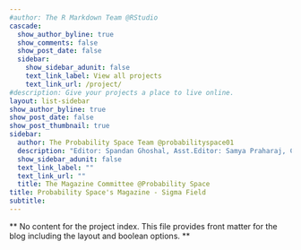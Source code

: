 ```yaml
---
#author: The R Markdown Team @RStudio
cascade:
  show_author_byline: true
  show_comments: false
  show_post_date: false
  sidebar:
    show_sidebar_adunit: false
    text_link_label: View all projects
    text_link_url: /project/
#description: Give your projects a place to live online.
layout: list-sidebar
show_author_byline: true
show_post_date: false
show_post_thumbnail: true
sidebar:
  author: The Probability Space Team @probabilityspace01
  description: "Editor: Spandan Ghoshal, Asst.Editor: Samya Praharaj, Coordinators: Medhalakshmi Acharya & Srinjoy Chaudhuri, Tech Lead: Somjit Roy & Pravat Kumar Hati. Please go through the topics and the rules for submission in Sigma Field Vol I, December 2021."
  show_sidebar_adunit: false
  text_link_label: ""
  text_link_url: ""
  title: The Magazine Committee @Probability Space
title: Probability Space's Magazine - Sigma Field
subtitle:
---
```


** No content for the project index. This file provides front matter for the blog including the layout and boolean options. **
